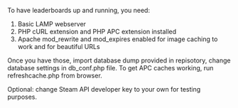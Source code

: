 To have leaderboards up and running, you need:
1) Basic LAMP webserver
2) PHP cURL extension and PHP APC extension installed
3) Apache mod_rewrite and mod_expires enabled for image caching to work and for beautiful URLs

Once you have those, import database dump provided in repisotory, change database settings in db_conf.php file.
To get APC caches working, run refreshcache.php from browser.

Optional: change Steam API developer key to your own for testing purposes.